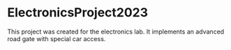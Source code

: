 # ElectronicsProject2023
This project was created for the electronics lab. It implements an advanced road gate with special car access.

